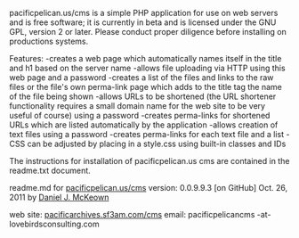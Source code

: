 pacificpelican.us/cms is a simple PHP application for use on web servers and is free software; it is currently in beta and is licensed under the GNU GPL, version 2 or later.  Please conduct proper diligence before installing on productions systems.

Features:
-creates a web page which automatically names itself in the title and h1 based on the server name
-allows file uploading via HTTP using this web page and a password
-creates a list of the files and links to the raw files or the file's own perma-link page which adds to the title tag the name of the file being shown
-allows URLs to be shortened (the URL shortener functionality requires a small domain name for the web site to be very useful of course) using a password
-creates perma-links for shortened URLs which are listed automatically by the application
-allows creation of text files using a password
-creates perma-links for each text file and a list
-CSS can be adjusted by placing in a style.css using built-in classes and IDs

The instructions for installation of pacificpelican.us cms are contained in the readme.txt document.

readme.md for [pacificpelican.us/cms](http://pacificpelican.us/cms)
version: 0.0.9.9.3 [on GitHub]
Oct. 26, 2011
by [Daniel J. McKeown](http://djmcloud.com)

web site: [pacificarchives.sf3am.com/cms](http://pacificarchives.sf3am.com/cms)
										email: pacificpelicancms -at- lovebirdsconsulting.com

